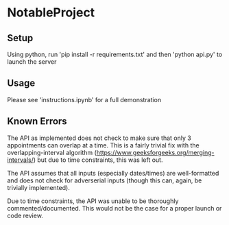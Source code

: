 # NotableProject

## Setup
Using python, run 'pip install -r requirements.txt' and then 'python api.py' to launch the server

## Usage
Please see 'instructions.ipynb' for a full demonstration

## Known Errors
The API as implemented does not check to make sure that only 3 appointments can overlap at a time. This is a fairly trivial fix with the overlapping-interval algorithm (https://www.geeksforgeeks.org/merging-intervals/) but due to time constraints, this was left out. 


The API assumes that all inputs (especially dates/times) are well-formatted and does not check for adverserial inputs (though this can, again, be trivially implemented).


Due to time constraints, the API was unable to be thoroughly commented/documented. This would not be the case for a proper launch or code review. 